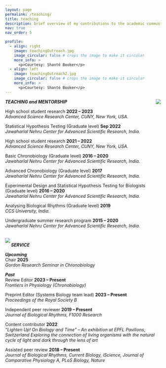 ```yaml
---
layout: page
permalink: /teaching/
title: teaching
description: brief overview of my contributions to the academic community.
nav: true
nav_order: 5

profile:
  - align: right
    image: teachingOutreach.jpg
    image_circular: false # crops the image to make it circular
    more_info: >
      <p>Courtesy: Shanté Booker</p>
  - align: left
    image: teachingOutreach2.jpg
    image_circular: false # crops the image to make it circular
    more_info: >
      <p>Courtesy: Shanté Booker</p>
---
```


<img align = "right" src="https://abhilashlakshman.github.io/assets/img/teachingOutreach.jpg">

<b><i>TEACHING and MENTORSHIP</i></b><br />

High school student research 	<b>2022 – 2023</b><br />
<i>Advanced Science Research Center, CUNY, New York, USA.</i>

Statistical Hypothesis Testing (Graduate level)	<b>Sep 2022</b><br />
<i>Jawaharlal Nehru Center for Advanced Scientific Research, India.</i>

High school student research 	<b>2021 – 2022</b><br />
<i>Advanced Science Research Center, CUNY, New York, USA.</i>

Basic Chronobiology (Graduate level)	<b>2016 – 2020</b><br />
<i>Jawaharlal Nehru Center for Advanced Scientific Research, India.</i>

Advanced Chronobiology (Graduate level)	<b>2017</b><br />
<i>Jawaharlal Nehru Center for Advanced Scientific Research, India.</i>

Experimental Design and Statistical Hypothesis Testing for Biologists (Graduate level)	<b>2016 – 2020</b><br />
<i>Jawaharlal Nehru Center for Advanced Scientific Research, India.</i>

Analysing Biological Rhythms (Graduate level)	<b>2019</b><br />
<i>CCS University, India.</i>

Undergraduate summer research program 	<b>2015 – 2020</b><br />
<i>Jawaharlal Nehru Center for Advanced Scientific Research, India.</i>

<br />

<img align = "left" src="https://abhilashlakshman.github.io/assets/img/teachingOutreach2.jpg">

<b><i>SERVICE</i></b><br />

<b><i>Upcoming</i></b><br />
Chair 	<b>2025</b><br />
<i>Gordon Research Seminar in Chronobiology</i>

<b><i>Past</i></b><br />
Review Editor 	<b>2023 – Present</b><br />
<i>Frontiers in Physiology (Chronobiology)</i>

Preprint Editor (Systems Biology team lead)	<b>2023 – Present</b><br />
<i>Proceedings of the Royal Society B</i>


Independent peer reviewer 	<b>2019 – Present</b><br />
<i>Journal of Biological Rhythms, F1000 Research</i>

Content contributor 	<b>2022</b><br />
<i>“Lighten Up! On Biology and Time” – An exhibition at EPFL Pavilions, Switzerland
Exploring the connection of living organisms with the natural cycle of light and dark through the lens of art</i>

Assisted peer review 	<b>2018 – Present</b><br />
<i>Journal of Biological Rhythms, Current Biology, iScience, Journal of Comparative Physiology A, PLoS Biology, Nature</i>
